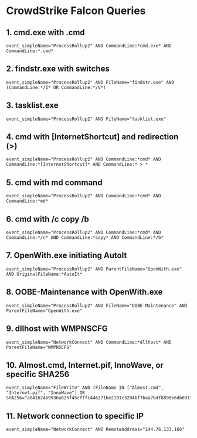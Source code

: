 
# CrowdStrike Falcon Queries

## 1. cmd.exe with .cmd
```fql
event_simpleName="ProcessRollup2" AND CommandLine:*cmd.exe* AND CommandLine:*.cmd*
```

## 2. findstr.exe with switches
```fql
event_simpleName="ProcessRollup2" AND FileName="findstr.exe" AND (CommandLine:*/I* OR CommandLine:*/V*)
```

## 3. tasklist.exe
```fql
event_simpleName="ProcessRollup2" AND FileName="tasklist.exe"
```

## 4. cmd with [InternetShortcut] and redirection (>)
```fql
event_simpleName="ProcessRollup2" AND CommandLine:*cmd* AND CommandLine:*[InternetShortcut]* AND CommandLine:* > *
```

## 5. cmd with md command
```fql
event_simpleName="ProcessRollup2" AND CommandLine:*cmd* AND CommandLine:*md*
```

## 6. cmd with /c copy /b
```fql
event_simpleName="ProcessRollup2" AND CommandLine:*cmd* AND CommandLine:*/c* AND CommandLine:*copy* AND CommandLine:*/b*
```

## 7. OpenWith.exe initiating AutoIt
```fql
event_simpleName="ProcessRollup2" AND ParentFileName="OpenWith.exe" AND OriginalFileName:*AutoIt*
```

## 8. OOBE-Maintenance with OpenWith.exe
```fql
event_simpleName="ProcessRollup2" AND FileName="OOBE-Maintenance" AND ParentFileName="OpenWith.exe"
```

## 9. dllhost with WMPNSCFG
```fql
event_simpleName="NetworkConnect" AND CommandLine:*dllhost* AND ParentFileName="WMPNSCFG"
```

## 10. Almost.cmd, Internet.pif, InnoWave, or specific SHA256
```fql
event_simpleName="FileWrite" AND (FileName IN ["Almost.cmd", "Internet.pif", "InnoWave"] OR SHA256="a841624b9936a625f45cfffc446271be2191c3204bf7baa7bdf8890e6db691f3")
```

## 11. Network connection to specific IP
```fql
event_simpleName="NetworkConnect" AND RemoteAddress="144.76.133.166"
```

